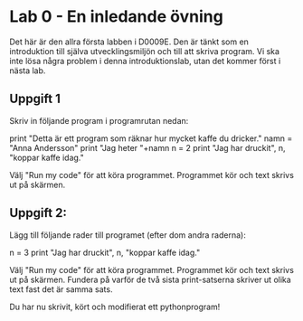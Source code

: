 # Lab 0 - En inledande övning 

Det här är den allra första labben i D0009E. Den är tänkt som en introduktion till själva utvecklingsmiljön och till att skriva program. Vi ska inte lösa några problem i denna introduktionslab, utan det kommer först i nästa lab. 

## Uppgift 1

Skriv in följande program i programrutan nedan:

print "Detta är ett program som räknar hur mycket kaffe du dricker."
namn = "Anna Andersson"
print "Jag heter "+namn
n = 2
print "Jag har druckit", n, "koppar kaffe idag."

Välj "Run my code" för att köra programmet. Programmet kör och text skrivs ut på skärmen.

## Uppgift 2:

Lägg till följande rader till programet (efter dom andra raderna):

n = 3
print "Jag har druckit", n, "koppar kaffe idag."

Välj "Run my code" för att köra programmet. Programmet kör och text skrivs ut på skärmen. Fundera på varför de två sista print-satserna skriver ut olika text fast det är samma sats. 

Du har nu skrivit, kört och modifierat ett pythonprogram! 